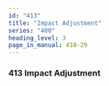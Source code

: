 ```yaml
---
id: "413"
title: "Impact Adjustment"
series: "400"
heading_level: 3
page_in_manual: 410-29
---
```


### 413 Impact Adjustment